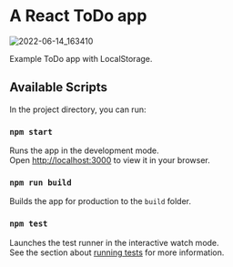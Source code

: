 # A React ToDo app

![2022-06-14_163410](https://user-images.githubusercontent.com/98969952/173590055-c75728ca-a927-442d-82c0-e8511f7bc60b.png)

Example ToDo app with LocalStorage.

## Available Scripts

In the project directory, you can run:

### `npm start`

Runs the app in the development mode.\
Open [http://localhost:3000](http://localhost:3000) to view it in your browser.

### `npm run build`

Builds the app for production to the `build` folder.

### `npm test`

Launches the test runner in the interactive watch mode.\
See the section about [running tests](https://facebook.github.io/create-react-app/docs/running-tests) for more information.
